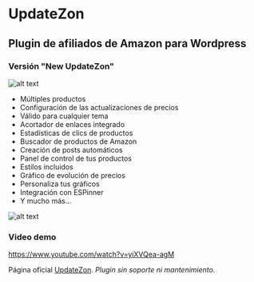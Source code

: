 # UpdateZon
## **Plugin de afiliados de Amazon para Wordpress**
### Versión "New UpdateZon"

![alt text](http://web.updatezon.com/wp-content/uploads/2015/08/final_transparent-300x225.png)

- Múltiples productos
- Configuración de las actualizaciones de precios
- Válido para cualquier tema
- Acortador de enlaces integrado
- Estadísticas de clics de productos
- Buscador de productos de Amazon
- Creación de posts automáticos
- Panel de control de tus productos
- Estilos incluidos
- Gráfico de evolución de precios
- Personaliza tus gráficos
- Integración con ESPinner
- Y mucho más…

![alt text](http://updatezon.com/wp-content/uploads/2016/10/2015-Income.png)

### Video demo

https://www.youtube.com/watch?v=yiXVQea-agM

Página oficial [UpdateZon](https://www.updatezon.com/). 
*Plugin sin soporte ni mantenimiento.*



